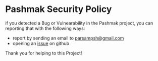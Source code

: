 # Pashmak Security Policy

if you detected a Bug or Vulnearability in the Pashmak project, you can reporting that with the following ways:

- report by sending an email to parsampsh@gmail.com
- opening an [issue](https://github.com/pashmaklang/pashmak/issues/new) on github

Thank you for helping to this Project!

